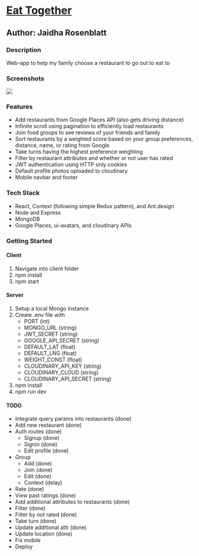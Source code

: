 # [Eat Together](https://family-foods.netlify.app)

## Author: Jaidha Rosenblatt

### Description

Web-app to help my family choose a restaurant to go out to eat to

### Screenshots

![](https://i.imgur.com/EuYpfKF.png)

### Features

- Add restaurants from Google Places API (also gets driving distance)
- Infinite scroll using pagination to efficiently load restaurants
- Join food groups to see reviews of your friends and family
- Sort restaurants by a weighted score based on your group preferences, distance, name, or rating from Google
- Take turns having the highest preference weighting
- Filter by restaurant attributes and whether or not user has rated
- JWT authentication using HTTP only cookies
- Default profile photos uploaded to cloudinary
- Mobile navbar and footer

### Tech Stack

- React, Context (following simple Redux pattern), and Ant.design
- Node and Express
- MongoDB
- Google Places, ui-avatars, and cloudinary APIs

### Getting Started

#### Client

1. Navigate into client folder
2. npm install
3. npm start

#### Server

1. Setup a local Mongo instance
2. Create .env file with
   - PORT (int)
   - MONGO_URL (string)
   - JWT_SECRET (string)
   - GOOGLE_API_SECRET (string)
   - DEFAULT_LAT (float)
   - DEFAULT_LNG (float)
   - WEIGHT_CONST (float)
   - CLOUDINARY_API_KEY (string)
   - CLOUDINARY_CLOUD (string)
   - CLOUDINARY_API_SECRET (string)
3. npm install
4. npm run dev

#### TODO

- Integrate query params into restaurants (done)
- Add new restaurant (done)
- Auth routes (done)
  - Signup (done)
  - Signin (done)
  - Edit profile (done)
- Group
  - Add (done)
  - Join (done)
  - Edit (done)
  - Context (delay)
- Rate (done)
- View past ratings (done)
- Add additional attributes to restaurants (done)
- Filter (done)
- Filter by not rated (done)
- Take turn (done)
- Update additional attr (done)
- Update location (done)
- Fix mobile
- Deploy
